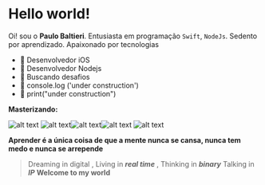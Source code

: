 # Hello world!

Oi!  sou o  **Paulo Baltieri**. 
Entusiasta em programação   `Swift`, `NodeJs`.
Sedento por aprendizado. Apaixonado por tecnologias 

- :star2: Desenvolvedor iOS
- :star2: Desenvolvedor Nodejs
-  :rocket:  Buscando desafios 
- :hammer: console.log ('under construction')
- :hammer: print("under construction")


**Masterizando:** 

![alt text](https://img.icons8.com/color/96/000000/swift.png) ![alt text](https://img.icons8.com/color/2x/javascript.png)![alt text](https://img.icons8.com/color/2x/nodejs.png)![alt text](https://img.icons8.com/color/2x/mongodb.png)
![alt text](https://img.icons8.com/office/90/react.png)

**Aprender é a única coisa de que a mente nunca se cansa, nunca tem medo e nunca se arrepende**



> Dreaming in digital , 
	Living in   ***real time***  , 
Thinking in ***binary***
Talking in ***IP*** 
**Welcome to my world**
